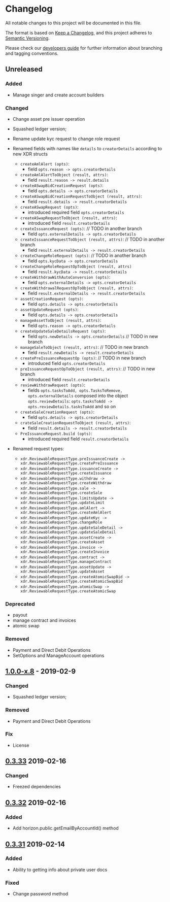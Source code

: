 # Changelog
All notable changes to this project will be documented in this file.

The format is based on [Keep a Changelog](https://keepachangelog.com/en/1.0.0/),
and this project adheres to [Semantic Versioning](https://semver.org/spec/v2.0.0.html).

Please check our [developers guide](https://gitlab.com/tokend/developers-guide)
for further information about branching and tagging conventions.

## Unreleased

### Added

* Manage singer and create account builders

### Changed

* Change asset pre issuer operation
* Squashed ledger version;
* Rename update kyc request to change role request
* Renamed fields with names like `details` to `creatorDetails` according to new XDR structs
    * `createAmlAlert (opts)`:
        * field `opts.reason -> opts.creatorDetails`
    * `createAmlAlertToObject (result, attrs)`:
        * field `result.reason -> result.details`
    * `createASwapBidCreationRequest (opts)`:
        * field `opts.details -> opts.creatorDetails`
    * `createASwapBidCreationRequestToObject (result, attrs)`:
        * field `result.details -> result.creatorDetails`
    * `createASwapRequest (opts)`:
        * introduced required field `opts.creatorDetails`
    * `createASwapRequestToObject (result, attrs)`:
        * introduced field `result.creatorDetails`
    * `createIssuanceRequest (opts)`: // TODO in another branch
        * field `opts.externalDetails -> opts.creatorDetails`
    * `createIssuanceRequestToObject (result, attrs)`: // TODO in another branch
        * field `result.externalDetails -> result.creatorDetails`
    * `createChangeRoleRequest (opts)`: // TODO in another branch
        * field `opts.kycData -> opts.creatorDetails`
    * `createChangeRoleRequestOpToObject (result, attrs)`
        * field `result.kycData -> result.creatorDetails`
    * `createWithdrawWithAutoConversion (opts)`:
        * field `opts.externalDetails -> opts.creatorDetails`
    * `createWithdrawalRequestOpToObject (result, attrs)`:
        * field `result.externalDetails -> result.creatorDetails`
    * `assetCreationRequest (opts)`:
        * field `opts.details -> opts.creatorDetails`
    * `assetUpdateRequest (opts)`:
        * field `opts.details -> opts.creatorDetails`
    * `manageAssetToObject (result, attrs)`:
        * field `opts.reason -> opts.creatorDetails`
    * `createUpdateSaleDetailsRequest (opts)`:
        * field `opts.newDetails -> opts.creatorDetails` // TODO in new branch
    * `manageSaleToObject (result, attrs)`: // TODO in new branch
        * field `result.newDetails -> result.creatorDetails`
    * `createPreIssuanceRequestOp (opts)`: // TODO in new branch
        * introduced field `opts.creatorDetails`
    * `preIssuanceRequestOpToObject (result, attrs)`: // TODO in new branch
        * introduced field `result.creatorDetails`
    * `reviewWithdrawRequest (opts)`:
        * fields `opts.tasksToAdd, opts.TasksToRemove, opts.externalDetails`
          composed into the object `opts.reviewDetails`:
          `opts.tasksToAdd -> opts.reviewDetails.tasksToAdd` and so on
    * `createSaleCreationRequest (opts)`:
        * field `opts.details -> opts.creatorDetails`
    * `crateSaleCreationRequestToObject (result, attrs)`:
        * field `result.details -> result.creatorDetails`
    * `PreIssuanceRequest.build (opts)`:
        * introduced required field `result.creatorDetails`

* Renamed request types:
    * `xdr.ReviewableRequestType.preIssuanceCreate -> xdr.ReviewableRequestType.createPreIssuance`
    * `xdr.ReviewableRequestType.issuanceCreate -> xdr.ReviewableRequestType.createIssuance`
    * `xdr.ReviewableRequestType.withdraw -> xdr.ReviewableRequestType.createWithdraw`
    * `xdr.ReviewableRequestType.sale -> xdr.ReviewableRequestType.createSale`
    * `xdr.ReviewableRequestType.limitsUpdate -> xdr.ReviewableRequestType.updateLimit`
    * `xdr.ReviewableRequestType.amlAlert -> xdr.ReviewableRequestType.createAmlAlert`
    * `xdr.ReviewableRequestType.updateKyc -> xdr.ReviewableRequestType.changeRole`
    * `xdr.ReviewableRequestType.updateSaleDetail -> xdr.ReviewableRequestType.updateSaleDetail`
    * `xdr.ReviewableRequestType.assetCreate -> xdr.ReviewableRequestType.createAsset`
    * `xdr.ReviewableRequestType.invoice -> xdr.ReviewableRequestType.createInvoice`
    * `xdr.ReviewableRequestType.contract -> xdr.ReviewableRequestType.manageContract`
    * `xdr.ReviewableRequestType.assetUpdate -> xdr.ReviewableRequestType.updateAsset`
    * `xdr.ReviewableRequestType.createAtomicSwapBid -> xdr.ReviewableRequestType.createAtomicSwapBid`
    * `xdr.ReviewableRequestType.atomicSwap -> xdr.ReviewableRequestType.createAtomicSwap`


### Deprecated

* payout
* manage contract and invoices
* atomic swap

### Removed

* Payment and Direct Debit Operations
* SetOptions and ManageAccount operations

## [1.0.0-x.8] - 2019-02-9
### Changed
- Squashed ledger version;

### Removed
- Payment and Direct Debit Operations

### Fix
- License

## [0.3.33] 2019-02-16
### Changed
- Freezed dependencies

## [0.3.32] 2019-02-16
### Added
- Add horizon.public.getEmailByAccountId() method

## [0.3.31] 2019-02-14

### Added
- Ability to getting info about private user docs

### Fixed
- Change password method

[Unreleased]: https://github.com/tokend/new-js-sdk/compare/1.0.0-x.8...HEAD
[1.0.0-x.8]: https://github.com/tokend/new-js-sdk/compare/0.3.33...1.0.0-x.8
[0.3.33]: https://github.com/tokend/new-js-sdk/compare/0.3.32...0.3.33
[0.3.32]: https://github.com/tokend/new-js-sdk/compare/0.3.31...0.3.32
[0.3.31]: https://github.com/tokend/new-js-sdk/compare/0.3.30...0.3.31

